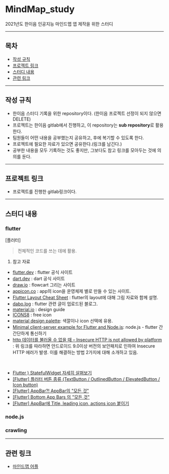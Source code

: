 # MindMap_study

2021년도 한이음 인공지능 마인드맵 앱 제작을 위한 스터디

---

## 목차

* [작성 규칙](#작성-규칙)
* [프로젝트 링크](#프로젝트-링크)
* [스터디 내용](#스터디-내용)
* [관련 링크](#관련-링크)

---

## 작성 규칙

* 한이음 스터디 기록을 위한 repository이다. (한이음 프로젝트 선정이 되지 않으면 DELETE)
* 프로젝트는 한이음 gitlab에서 진행하고, 이 repository는 **sub repository**로 활용한다.
* 팀원들이 어떤 내용을 공부했는지 공유하고, 후에 복기할 수 있도록 한다.
* 프로젝트에 필요한 자료가 있으면 공유한다.(링크를 남긴다.)
* 공부한 내용을 모두 기록하는 것도 좋지만, 그보다도 참고 링크를 모아두는 것에 의의를 둔다.

---

## 프로젝트 링크

* 프로젝트를 진행한 gitlab링크이다.

---

## 스터디 내용


### flutter

[플러터]
> 전체적인 코드를 쓰는 데에 활용.

1. 참고 자료
* [flutter.dev](flutter.dev) : flutter 공식 사이트
* [dart.dev](dart.dev) : dart 공식 사이트
* [draw.io](draw.io) : flowcart 그리는 사이트
* [appicon.co](appicon.co) : app의 icon을 운영체제 별로 만들 수 있는 사이트.
* [Flutter Layout Cheat Sheet](https://medium.com/flutter-community/flutter-layout-cheat-sheet-5363348d037e) : flutter의 layout에 대해 그림 자료와 함께 설명.
* [dabo.log](https://velog.io/@adbr) : flutter 관련 글이 업로드된 블로그.
* [material.io](material.io) : design guide
* [ICONS8](https://icons8.com/) : free icon
* [material design palette](https://www.materialpalette.com/): 색깔이나 icon 선택에 유용.
* [Minimal client-server example for Flutter and Node.js](https://levelup.gitconnected.com/minimal-client-server-example-for-flutter-and-node-js-3e1b376f1093): node.js - flutter 간 간단하게 통신하기
* [http 데이터를 불러올 수 없을 때 – Insecure HTTP is not allowed by platform](https://reasley.com/?p=4139) : 위 링크를 따라하면 안드로이드 9.0이상 버전의 보안패치로 인하여 Insecure HTTP 에러가 발생. 이를 해결하는 방법 2가지에 대해 소개하고 있음.

<br/>

* [Flutter ) StatefulWidget 자세히 살펴보기](https://zeddios.tistory.com/1115?category=886318)
* [[Flutter] 플러터 버튼 종류 (TextButton / OutlinedButton / ElevatedButton / Icon button)](https://seizemymoment.tistory.com/44)
* [[Flutter] AppBar?! AppBar의 "모든 것"](https://security-nanglam.tistory.com/481)
* [[Flutter] Bottom App Bars 의 "모든 것"](https://security-nanglam.tistory.com/483)
* [[Flutter] AppBar에 Title, leading icon, actions icon 붙이기](https://security-nanglam.tistory.com/483)


### node.js

### crawling

---

## 관련 링크
* [마인드맵 어플](https://www.youtube.com/watch?v=mPSxjVPnUa8) 
